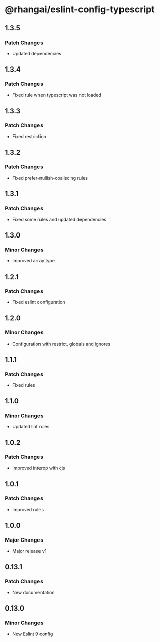 # @rhangai/eslint-config-typescript

## 1.3.5

### Patch Changes

- Updated dependencies

## 1.3.4

### Patch Changes

- Fixed rule when typescript was not loaded

## 1.3.3

### Patch Changes

- Fixed restriction

## 1.3.2

### Patch Changes

- Fixed prefer-nullish-coaliscing rules

## 1.3.1

### Patch Changes

- Fixed some rules and updated dependencies

## 1.3.0

### Minor Changes

- Improved array type

## 1.2.1

### Patch Changes

- Fixed eslint configuration

## 1.2.0

### Minor Changes

- Configuration with restrict, globals and ignores

## 1.1.1

### Patch Changes

- Fixed rules

## 1.1.0

### Minor Changes

- Updated lint rules

## 1.0.2

### Patch Changes

- Improved interop with cjs

## 1.0.1

### Patch Changes

- Improved rules

## 1.0.0

### Major Changes

- Major release v1

## 0.13.1

### Patch Changes

- New documentation

## 0.13.0

### Minor Changes

- New Eslint 9 config
